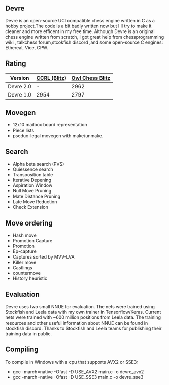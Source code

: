 ## Devre

Devre is an open-source UCI compatible chess engine written in C as a hobby project.The code is a bit badly written now but I'll try to make it cleaner and more efficent in my free time. Although Devre is an original chess engine written from scratch, I got great help from chessprogramming wiki , talkchess forum,stcokfish discord ,and some open-source C engines: Ethereal, Vice, CPW. 

## Rating

| Version  | [CCRL (Blitz)](http://ccrl.chessdom.com/ccrl/404/) | [Owl Chess Blitz](http://chessowl.blogspot.com/) |
| ------------- | ------------- |----------|
| Devre 2.0  | -  | 2962
| Devre 1.0  | 2954  | 2797


## Movegen

* 12x10 mailbox board representation 
* Piece lists
* pseduo-legal movegen with make/unmake.



## Search
* Alpha beta search (PVS)
* Quiessence search
* Transposition table
* Iterative Depening
* Aspiration Window
* Null Move Pruning
* Mate Distance Pruning
* Late Move Reduction
* Check Extension
## Move ordering
* Hash move
* Promotion Capture
* Promotion
*  Ep-capture
*  Captures sorted by MVV-LVA
*  Killer move
*  Castlings
*  countermove
*  History heuristic


## Evaluation

Devre uses two small NNUE for evaluation. The nets were trained using Stockfish and Leela data with my own trainer in Tensorflow/Keras. Current nets were trained with ~600 million positions from Leela data. The training resources and other useful information about NNUE can be found in stockfish discord.
Thanks to Stockfish and Leela teams for publishing their training data in public. 

## Compiling 
 To compile in Windows with a cpu that supports AVX2 or SSE3:

 * gcc -march=native -Ofast -D USE_AVX2 main.c -o devre_avx2
 * gcc -march=native -Ofast -D USE_SSE3 main.c -o devre_sse3
